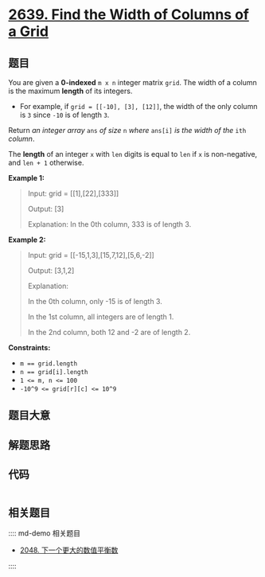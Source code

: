 # [2639. Find the Width of Columns of a Grid](https://leetcode.com/problems/find-the-width-of-columns-of-a-grid/)

## 题目

You are given a **0-indexed** `m x n` integer matrix `grid`. The width of a
column is the maximum **length** of its integers.

- For example, if `grid = [[-10], [3], [12]]`, the width of the only column is `3` since `-10` is of length `3`.

Return _an integer array_ `ans` _of size_ `n` _where_ `ans[i]` _is the width
of the_ `ith` _column_.

The **length** of an integer `x` with `len` digits is equal to `len` if `x` is
non-negative, and `len + 1` otherwise.

**Example 1:**

> Input: grid = [[1],[22],[333]]
>
> Output: [3]
>
> Explanation: In the 0th column, 333 is of length 3.

**Example 2:**

> Input: grid = [[-15,1,3],[15,7,12],[5,6,-2]]
>
> Output: [3,1,2]
>
> Explanation:
>
> In the 0th column, only -15 is of length 3.
>
> In the 1st column, all integers are of length 1.
>
> In the 2nd column, both 12 and -2 are of length 2.

**Constraints:**

- `m == grid.length`
- `n == grid[i].length`
- `1 <= m, n <= 100 `
- `-10^9 <= grid[r][c] <= 10^9`

## 题目大意

## 解题思路

## 代码

```javascript

```

## 相关题目

:::: md-demo 相关题目

- [2048. 下一个更大的数值平衡数](https://leetcode.com/problems/next-greater-numerically-balanced-number)

::::
